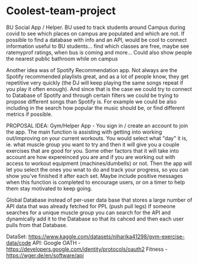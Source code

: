 # Coolest-team-project

BU Social App / Helper. BU used to track students around Campus during covid to see which places on campus are populated and which are not. If possible to find a database with info and an API, would be cool to connect information useful to BU students… find which classes are free, maybe see ratemyprof ratings, when bus is coming and more… Could also show people the nearest public bathroom while on campus

Another idea was of Spotify Recommendation app. Not always are the Spotify recommended playlists great, and as a lot of people know, they get repetitive very quickly (the DJ will keep playing the same songs repeat if you play it often enough). And since that is the case we could try to connect to Database of Spotify and through certain filters we could be trying to propose different songs than Spotify is. For example we could be also including in the search how popular the music should be, or find different metrics if possible.

PROPOSAL IDEA:
Gym/Helper App - You sign in / create an account to join the app. The main function is assisting with getting into working out/improving on your current workouts. You would select what "day" it is, ie. what muscle group you want to try and then it will give you a couple exercises that are good for you. Some other factors that it will take into account are how expereinced you are and if you are working out with access to workout equipment (machines/dumbells) or not. Then the app will let you select the ones you wnat to do and track your progress, so you can show you've finished it after each set. Maybe include positive messages when this function is completed to encourage users, or on a timer to help them stay motivated to keep going. 

Global Database instead of per-user data base that stores a large number of API data that was already fetched for PPL (push pull legs)
If someone searches for a unique muscle group you can search for the API and dynamically add it to the Database so that its cahced and then each user pulls from that Database.


DataSet: https://www.kaggle.com/datasets/niharika41298/gym-exercise-data/code
API: 
Google OATH - https://developers.google.com/identity/protocols/oauth2
Fitness - https://wger.de/en/software/api
